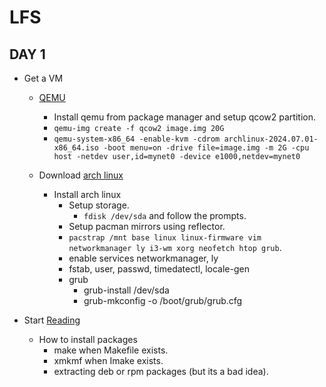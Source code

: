# LFS 
## DAY 1 
- Get a VM
    - [QEMU](https://www.qemu.org/)
        - Install qemu from package manager and setup qcow2 partition.
        - `qemu-img create -f qcow2 image.img 20G`
        - `qemu-system-x86_64 -enable-kvm -cdrom archlinux-2024.07.01-x86_64.iso -boot menu=on -drive file=image.img -m 2G -cpu host -netdev user,id=mynet0 -device e1000,netdev=mynet0`

    - Download [arch linux](https://archlinux.org/download/)
        - Install arch linux
            - Setup storage.
                - `fdisk /dev/sda` and follow the prompts.
            - Setup pacman mirrors using reflector.
            - ` pacstrap /mnt base linux linux-firmware vim networkmanager ly i3-wm xorg neofetch htop grub `.
            - enable services networkmanager, ly 
            - fstab, user, passwd, timedatectl, locale-gen
            - grub
                - grub-install /dev/sda
                - grub-mkconfig -o /boot/grub/grub.cfg

- Start [Reading](https://www.linuxfromscratch.org/lfs/view/stable/prologue/foreword.html)
    - How to install packages
        - make when Makefile exists.
        - xmkmf when Imake exists.
        - extracting deb or rpm packages (but its a bad idea).
